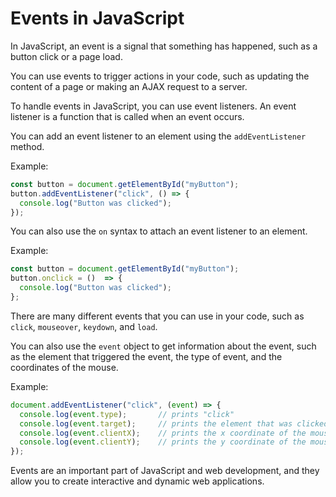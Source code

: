 # Events in JavaScript

In JavaScript, an event is a signal that something has happened, such as a button click or a page load.

You can use events to trigger actions in your code, such as updating the content of a page or making an AJAX request to a server.

To handle events in JavaScript, you can use event listeners. An event listener is a function that is called when an event occurs.

You can add an event listener to an element using the `addEventListener` method.

Example:

```javascript
const button = document.getElementById("myButton");
button.addEventListener("click", () => {
  console.log("Button was clicked");
});
```

You can also use the `on` syntax to attach an event listener to an element.

Example:

```javascript
const button = document.getElementById("myButton");
button.onclick = ()  => {
  console.log("Button was clicked");
};
```

There are many different events that you can use in your code, such as `click`, `mouseover`, `keydown`, and `load`.

You can also use the `event` object to get information about the event, such as the element that triggered the event, the type of event, and the coordinates of the mouse.

Example:

```javascript
document.addEventListener("click", (event) => {
  console.log(event.type);       // prints "click"
  console.log(event.target);     // prints the element that was clicked
  console.log(event.clientX);    // prints the x coordinate of the mouse
  console.log(event.clientY);    // prints the y coordinate of the mouse
});
```

Events are an important part of JavaScript and web development, and they allow you to create interactive and dynamic web applications.

